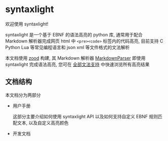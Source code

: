# syntaxlight

欢迎使用 syntaxlight!

syntaxlight 是一个基于 EBNF 的语法高亮的 python 库, 通常用于配合 Markdown 解析器完成网页 html 中 `<pre><code>` 标签内的代码高亮, 目前支持 C Python Lua 等常见编程语言和 json xml 等文件格式的文法解析

本文档使用 [zood](https://github.com/luzhixing12345/zood) 构建, 其 Markdown 解析器 [MarkdownParser](https://github.com/luzhixing12345/MarkdownParser) 即使用 syntaxlight 完成语法高亮, 您可在 [全部文法支持]() 中快速浏览所有高亮结果

## 文档结构

本文档分为两部分

- 用户手册

  这部分主要介绍如何使用 syntaxlight API 以及如何支持自定义 EBNF 规则匹配文本, 以及自定义高亮颜色

- 开发文档